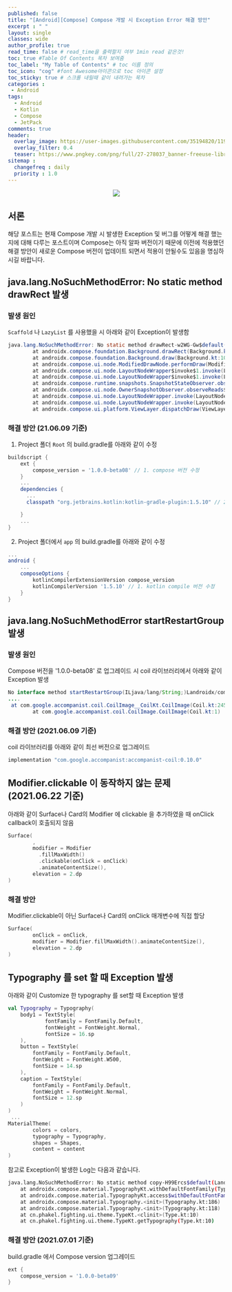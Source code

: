 ```yaml
---
published: false
title: "[Android][Compose] Compose 개발 시 Exception Error 해결 방안"	
excerpt : " "	
layout: single	
classes: wide
author_profile: true	
read_time: false # read_time을 출력할지 여부 1min read 같은것!	
toc: true #Table Of Contents 목차 보여줌	
toc_label: "My Table of Contents" # toc 이름 정의	
toc_icon: "cog" #font Awesome아이콘으로 toc 아이콘 설정	
toc_sticky: true # 스크롤 내릴때 같이 내려가는 목차	
categories :	
 - Android	
tags: 	
  - Android
  - Kotlin
  - Compose
  - JetPack
comments: true	
header:
  overlay_image: https://user-images.githubusercontent.com/35194820/119770376-18f76c80-bef7-11eb-8b3e-abca9300d1c1.gif
  overlay_filter: 0.4
  teaser: https://www.pngkey.com/png/full/27-278037_banner-freeuse-library-android-transparent-app-android-development.png
sitemap :	
  changefreq : daily	
  priority : 1.0	
---
```


<div align="center">
<img src="https://user-images.githubusercontent.com/35194820/120804010-1fcd5180-c57f-11eb-9863-f632f74bbf86.jpg">
</div>

## 서론

해당 포스트는 현재 Compose 개발 시 발생한 Exception 및 버그를 어떻게 해결 했는 지에 대해 다루는 포스트이며 Compose는 아직 알파 버전이기 때문에 이전에 적용했던 해결 방안이 새로운 Compose 버전이 업데이트 되면서 적용이 안될수도 있음을 명심하시길 바랍니다.

## java.lang.NoSuchMethodError: No static method drawRect 발생

### 발생 원인

`Scaffold` 나 `LazyList` 를 사용했을 시 아래와 같이 Exception이 발생함

~~~java
java.lang.NoSuchMethodError: No static method drawRect-w2WG-Gw$default(Landroidx/compose/ui/graphics/drawscope/DrawScope;JJJFLandroidx/compose/ui/graphics/drawscope/DrawStyle;Landroidx/compose/ui/graphics/ColorFilter;Landroidx/compose/ui/graphics/BlendMode;ILjava/lang/Object;)V in class Landroidx/compose/ui/graphics/drawscope/DrawScope$DefaultImpls; or its super classes (declaration of 'androidx.compose.ui.graphics.drawscope.DrawScope$DefaultImpls' appears in /data/app/com.example.listsample-PfSvYy5TEHC73HGmesZBpQ==/base.apk)
        at androidx.compose.foundation.Background.drawRect(Background.kt:111)
        at androidx.compose.foundation.Background.draw(Background.kt:103)
        at androidx.compose.ui.node.ModifiedDrawNode.performDraw(ModifiedDrawNode.kt:102)
        at androidx.compose.ui.node.LayoutNodeWrapper$invoke$1.invoke(LayoutNodeWrapper.kt:260)
        at androidx.compose.ui.node.LayoutNodeWrapper$invoke$1.invoke(LayoutNodeWrapper.kt:259)
        at androidx.compose.runtime.snapshots.SnapshotStateObserver.observeReads(SnapshotStateObserver.kt:121)
        at androidx.compose.ui.node.OwnerSnapshotObserver.observeReads$ui_release(OwnerSnapshotObserver.kt:75)
        at androidx.compose.ui.node.LayoutNodeWrapper.invoke(LayoutNodeWrapper.kt:259)
        at androidx.compose.ui.node.LayoutNodeWrapper.invoke(LayoutNodeWrapper.kt:53)
        at androidx.compose.ui.platform.ViewLayer.dispatchDraw(ViewLayer.android.kt:240)
~~~

### 해결 방안 (21.06.09 기준)

1. Project 폴더 `Root` 의 build.gradle를 아래와 같이 수정

~~~gradle
buildscript {
    ext {
        compose_version = '1.0.0-beta08' // 1. compose 버전 수정
    }
    ...
    dependencies {
      ...
      classpath "org.jetbrains.kotlin:kotlin-gradle-plugin:1.5.10" // 2. Kotin plugin 버전 수정

    }
    ...
}
~~~

2. Project 폴더에서 `app` 의 build.gradle를 아래와 같이 수정

~~~gradle
...
android {
    ...
    composeOptions {
        kotlinCompilerExtensionVersion compose_version
        kotlinCompilerVersion '1.5.10' // 1. kotlin compile 버전 수정
    }
}
~~~

## java.lang.NoSuchMethodError startRestartGroup 발생

### 발생 원인

Compose 버전을 '1.0.0-beta08' 로 업그레이드 시 coil 라이브러리에서 아래와 같이 Exception 발생

~~~java
No interface method startRestartGroup(ILjava/lang/String;)Landroidx/compose/runtime/Composer; in class Landroidx/compose/runtime/Composer; or its super classes (declaration of 'androidx.compose.runtime.Composer' 
....
 at com.google.accompanist.coil.CoilImage__CoilKt.CoilImage(Coil.kt:245)
        at com.google.accompanist.coil.CoilImage.CoilImage(Coil.kt:1)
~~~

### 해결 방안 (2021.06.09 기준)

coil 라이브러리를 아래와 같이 최선 버전으로 업그레이드

~~~java
implementation "com.google.accompanist:accompanist-coil:0.10.0"
~~~

## Modifier.clickable 이 동작하지 않는 문제 (2021.06.22 기준)

아래와 같이 Surface나 Card의 Modifier 에 clickable 을 추가하였을 때 onClick callback이 호출되지 않음

~~~kotlin
Surface(
        ,
        modifier = Modifier
          .fillMaxWidth()
          .clickable(onClick = onClick)
          .animateContentSize(),
        elevation = 2.dp
)
~~~

### 해결 방안 

Modifier.clickable이 아닌 Surface나 Card의 onClick 매개변수에 직접 할당

~~~kotlin
Surface(
        onClick = onClick,
        modifier = Modifier.fillMaxWidth().animateContentSize(),
        elevation = 2.dp
)
~~~

## Typography 를 set 할 때 Exception 발생

아래와 같이 Customize 한 typography 를 set할 때 Exception 발생

~~~kotlin
val Typography = Typography(
    body1 = TextStyle(
            fontFamily = FontFamily.Default,
            fontWeight = FontWeight.Normal,
            fontSize = 16.sp
    ),
    button = TextStyle(
        fontFamily = FontFamily.Default,
        fontWeight = FontWeight.W500,
        fontSize = 14.sp
    ),
    caption = TextStyle(
        fontFamily = FontFamily.Default,
        fontWeight = FontWeight.Normal,
        fontSize = 12.sp
    )
)
 ...
MaterialTheme(
        colors = colors,
        typography = Typography,
        shapes = Shapes,
        content = content
)
~~~

참고로 Exception이 발생한 Log는 다음과 같습니다.

~~~bash
java.lang.NoSuchMethodError: No static method copy-H99Ercs$default(Landroidx/compose/ui/text/TextStyle;JJLandroidx/compose/ui/text/font/FontWeight;Landroidx/compose/ui/text/font/FontStyle;Landroidx/compose/ui/text/font/FontSynthesis;Landroidx/compose/ui/text/font/FontFamily;Ljava/lang/String;JLandroidx/compose/ui/text/style/BaselineShift;Landroidx/compose/ui/text/style/TextGeometricTransform;Landroidx/compose/ui/text/intl/LocaleList;JLandroidx/compose/ui/text/style/TextDecoration;Landroidx/compose/ui/graphics/Shadow;Landroidx/compose/ui/text/style/TextAlign;Landroidx/compose/ui/text/style/TextDirection;JLandroidx/compose/ui/text/style/TextIndent;ILjava/lang/Object;)Landroidx/compose/ui/text/TextStyle; in class Landroidx/compose/ui/text/TextStyle; or its super classes (declaration of 'androidx.compose.ui.text.TextStyle' appears in /data/app/~~dzGPwRcTH3NcPitRFMz-4g==/cn.phakel.fighting-5iN5DgNNOwwUjTIkZ-2A6Q==/base.apk)
    at androidx.compose.material.TypographyKt.withDefaultFontFamily(Typography.kt:284)
    at androidx.compose.material.TypographyKt.access$withDefaultFontFamily(Typography.kt:1)
    at androidx.compose.material.Typography.<init>(Typography.kt:186)
    at androidx.compose.material.Typography.<init>(Typography.kt:118)
    at cn.phakel.fighting.ui.theme.TypeKt.<clinit>(Type.kt:10)
    at cn.phakel.fighting.ui.theme.TypeKt.getTypography(Type.kt:10)
~~~

### 해결 방안 (2021.07.01 기준)

build.gradle 에서 Compose version 업그레이드

~~~gradle
ext {
    compose_version = '1.0.0-beta09'
}
~~~
